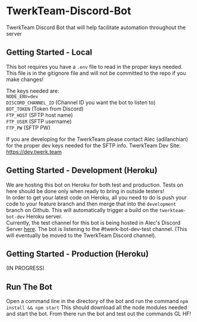# TwerkTeam-Discord-Bot
TwerkTeam Discord Bot that will help facilitate automation throughout the server

## Getting Started - Local
This bot requires you have a `.env` file to read in the proper keys needed. This
file is in the gitignore file and will not be committed to the repo if you make
changes!

The keys needed are:<br>
`NODE_ENV=dev`<br>
`DISCORD_CHANNEL_ID` (Channel ID you want the bot to listen to)<br>
`BOT_TOKEN` (Token from Discord)<br>
`FTP_HOST` (SFTP host name)<br>
`FTP_USER` (SFTP username)<br>
`FTP_PW` (SFTP PW)<br>

If you are developing for the TwerkTeam please contact Alec (adilanchian) for the
proper dev keys needed for the SFTP info. TwerkTeam Dev Site: https://dev.twerk.team

## Getting Started - Development (Heroku)
We are hosting this bot on Heroku for both test and production. Tests on here should be done only when ready to bring in outside testers!<br>
In order to get your latest code on Heroku, all you need to do is push your code to your feature branch and then merge that into the `development` branch on Github. This will automatically trigger a build on the `twerkteam-bot-dev` Heroku server.<br> 
Currently, the test channel for this bot is being hosted in Alec's Discord Server [here](https://discord.gg/AW8jSRF). The bot is listening to the #twerk-bot-dev-test channel. (This will eventually be moved to the TwerkTeam Discord channel).

## Getting Started - Production (Heroku)
(IN PROGRESS)

## Run The Bot
Open a command line in the directory of the bot and run the command `npm install && npm start`
This should download all the node modules needed and start the bot. From there run 
the bot and test out the commands GL HF!
